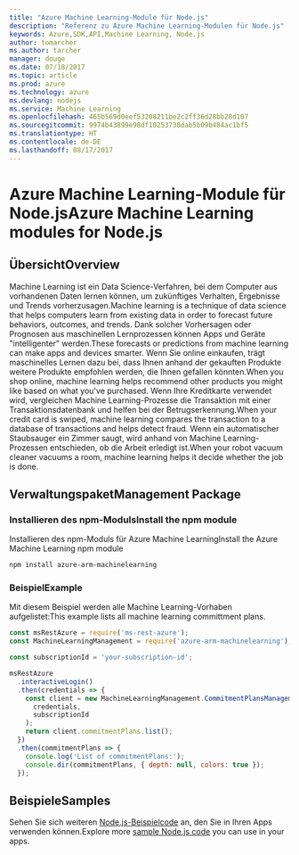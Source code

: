 ```yaml
---
title: "Azure Machine Learning-Module für Node.js"
description: "Referenz zu Azure Machine Learning-Modulen für Node.js"
keywords: Azure,SDK,API,Machine Learning, Node.js
author: tomarcher
ms.author: tarcher
manager: douge
ms.date: 07/18/2017
ms.topic: article
ms.prod: azure
ms.technology: azure
ms.devlang: nodejs
ms.service: Machine Learning
ms.openlocfilehash: 465b569d0eef53208211be2c2ff36d28bb28d107
ms.sourcegitcommit: 9974b43899e98df10253738dab5b09b484ac1bf5
ms.translationtype: HT
ms.contentlocale: de-DE
ms.lasthandoff: 08/17/2017
---
```

# <a name="azure-machine-learning-modules-for-nodejs"></a><span data-ttu-id="6c81b-104">Azure Machine Learning-Module für Node.js</span><span class="sxs-lookup"><span data-stu-id="6c81b-104">Azure Machine Learning modules for Node.js</span></span>

## <a name="overview"></a><span data-ttu-id="6c81b-105">Übersicht</span><span class="sxs-lookup"><span data-stu-id="6c81b-105">Overview</span></span>

<span data-ttu-id="6c81b-106">Machine Learning ist ein Data Science-Verfahren, bei dem Computer aus vorhandenen Daten lernen können, um zukünftiges Verhalten, Ergebnisse und Trends vorherzusagen.</span><span class="sxs-lookup"><span data-stu-id="6c81b-106">Machine learning is a technique of data science that helps computers learn from existing data in order to forecast future behaviors, outcomes, and trends.</span></span> <span data-ttu-id="6c81b-107">Dank solcher Vorhersagen oder Prognosen aus maschinellen Lernprozessen können Apps und Geräte "intelligenter" werden.</span><span class="sxs-lookup"><span data-stu-id="6c81b-107">These forecasts or predictions from machine learning can make apps and devices smarter.</span></span> <span data-ttu-id="6c81b-108">Wenn Sie online einkaufen, trägt maschinelles Lernen dazu bei, dass Ihnen anhand der gekauften Produkte weitere Produkte empfohlen werden, die Ihnen gefallen könnten.</span><span class="sxs-lookup"><span data-stu-id="6c81b-108">When you shop online, machine learning helps recommend other products you might like based on what you've purchased.</span></span> <span data-ttu-id="6c81b-109">Wenn Ihre Kreditkarte verwendet wird, vergleichen Machine Learning-Prozesse die Transaktion mit einer Transaktionsdatenbank und helfen bei der Betrugserkennung.</span><span class="sxs-lookup"><span data-stu-id="6c81b-109">When your credit card is swiped, machine learning compares the transaction to a database of transactions and helps detect fraud.</span></span> <span data-ttu-id="6c81b-110">Wenn ein automatischer Staubsauger ein Zimmer saugt, wird anhand von Machine Learning-Prozessen entschieden, ob die Arbeit erledigt ist.</span><span class="sxs-lookup"><span data-stu-id="6c81b-110">When your robot vacuum cleaner vacuums a room, machine learning helps it decide whether the job is done.</span></span>

## <a name="management-package"></a><span data-ttu-id="6c81b-111">Verwaltungspaket</span><span class="sxs-lookup"><span data-stu-id="6c81b-111">Management Package</span></span>


### <a name="install-the-npm-module"></a><span data-ttu-id="6c81b-112">Installieren des npm-Moduls</span><span class="sxs-lookup"><span data-stu-id="6c81b-112">Install the npm module</span></span>

<span data-ttu-id="6c81b-113">Installieren des npm-Moduls für Azure Machine Learning</span><span class="sxs-lookup"><span data-stu-id="6c81b-113">Install the Azure Machine Learning npm module</span></span>

```bash
npm install azure-arm-machinelearning
```

### <a name="example"></a><span data-ttu-id="6c81b-114">Beispiel</span><span class="sxs-lookup"><span data-stu-id="6c81b-114">Example</span></span>

<span data-ttu-id="6c81b-115">Mit diesem Beispiel werden alle Machine Learning-Vorhaben aufgelistet:</span><span class="sxs-lookup"><span data-stu-id="6c81b-115">This example lists all machine learning committment plans.</span></span>

```javascript
const msRestAzure = require('ms-rest-azure');
const MachineLearningManagement = require('azure-arm-machinelearning');

const subscriptionId = 'your-subscription-id';

msRestAzure
  .interactiveLogin()
  .then(credentials => {
    const client = new MachineLearningManagement.CommitmentPlansManagementClient(
      credentials,
      subscriptionId
    );
    return client.commitmentPlans.list();
  })
  .then(commitmentPlans => {
    console.log('List of commitmentPlans:');
    console.dir(commitmentPlans, { depth: null, colors: true });
  });
```

## <a name="samples"></a><span data-ttu-id="6c81b-116">Beispiele</span><span class="sxs-lookup"><span data-stu-id="6c81b-116">Samples</span></span>

<span data-ttu-id="6c81b-117">Sehen Sie sich weiteren [Node.js-Beispielcode](https://azure.microsoft.com/resources/samples/?platform=nodejs) an, den Sie in Ihren Apps verwenden können.</span><span class="sxs-lookup"><span data-stu-id="6c81b-117">Explore more [sample Node.js code](https://azure.microsoft.com/resources/samples/?platform=nodejs) you can use in your apps.</span></span>

